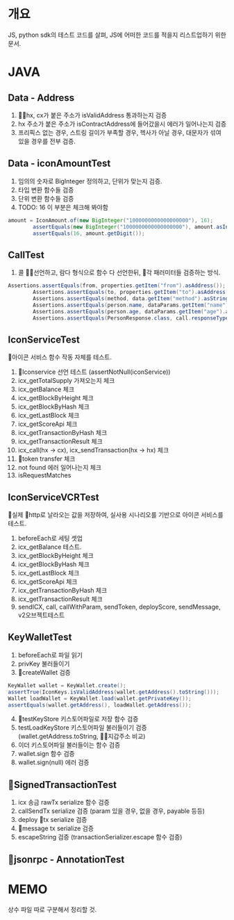 # 개요
JS, python sdk의 테스트 코드를 살펴, JS에 어떠한 코드를 적을지 리스트업하기 위한 문서.


# JAVA

## Data - Address
1. hx, cx가 붙은 주소가 isValidAddress 통과하는지 검증
2. hx 주소가 붙은 주소가 isContractAddress에 들어갔을시 에러가 일어나는지 검증
3. 프리픽스 없는 경우, 스트링 길이가 부족할 경우, 헥사가 아닐 경우, 대문자가 섞여있을 경우를 전부 검증.

## Data - iconAmountTest
1. 임의의 숫자로 BigInteger 정의하고, 단위가 맞는지 검증.
2. 타입 변환 함수들 검증
3. 단위 변환 함수들 검증
4. TODO: 16 이 부분은 체크해 봐야함
```java
amount = IconAmount.of(new BigInteger("1000000000000000000"), 16);
        assertEquals(new BigInteger("1000000000000000000"), amount.asInteger());
        assertEquals(16, amount.getDigit());
```

## CallTest

1. 콜 선언하고, 람다 형식으로 함수 다 선언한뒤, 각 패러미터들 검증하는 방식.
```java
Assertions.assertEquals(from, properties.getItem("from").asAddress());
        Assertions.assertEquals(to, properties.getItem("to").asAddress());
        Assertions.assertEquals(method, data.getItem("method").asString());
        Assertions.assertEquals(person.name, dataParams.getItem("name").asString());
        Assertions.assertEquals(person.age, dataParams.getItem("age").asInteger());
        Assertions.assertEquals(PersonResponse.class, call.responseType());
```

## IconServiceTest
아이콘 서비스 함수 작동 자체를 테스트.
1. Iconservice 선언 테스트 (assertNotNull(iconService))
2. icx_getTotalSupply 가져오는지 체크
3. icx_getBalance 체크
4. icx_getBlockByHeight 체크
5. icx_getBlockByHash 체크
6. icx_getLastBlock 체크
7. icx_getScoreApi 체크
8. icx_getTransactionByHash 체크
9. icx_getTransactionResult 체크
10. icx_call(hx -> cx), icx_sendTransaction(hx -> hx) 체크
11. token transfer 체크
12. not found 에러 일어나는지 체크
13. isRequestMatches

## IconServiceVCRTest
실제 http로 날라오는 값을 저장하여, 실사용 시나리오를 기반으로 아이콘 서비스를 테스트.

1. beforeEach로 세팅 셋업
2. icx_getBalance 테스트. 
4. icx_getBlockByHeight 체크
5. icx_getBlockByHash 체크
6. icx_getLastBlock 체크
7. icx_getScoreApi 체크
8. icx_getTransactionByHash 체크
9. icx_getTransactionResult 체크
10. sendICX, call, callWithParam, sendToken, deployScore, sendMessage, v2오브젝트테스트

## KeyWalletTest

1. beforeEach로 파일 읽기
2. privKey 불러들이기
3. createWallet 검증

```java
KeyWallet wallet = KeyWallet.create();
assertTrue(IconKeys.isValidAddress(wallet.getAddress().toString()));
Wallet loadWallet = KeyWallet.load(wallet.getPrivateKey());
assertEquals(wallet.getAddress(), loadWallet.getAddress());
```

4. testKeyStore 키스토어파일로 저장 함수 검증
5. testLoadKeyStore 키스토어파일 불러들이기 검증
 (wallet.getAddress.toString, 지갑주소 비교)
6. 이더 키스토어파일 불러들이는 함수 검증
7. wallet.sign 함수 검증
8. wallet.sign(null) 에러 검증

## SignedTransactionTest
1. icx 송금 rawTx serialize 함수 검증
2. callSendTx serialize 검증
(param 있을 경우, 없을 경우, payable 등등)
3. deploy tx serialize 검증
4. message tx serialize 검증
5. escapeString 검증  (transactionSerializer.escape 함수 검증)

## jsonrpc - AnnotationTest



# MEMO
상수 파일 따로 구분해서 정리할 것.

